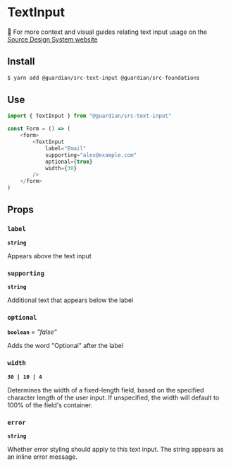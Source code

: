 # TextInput

📣 For more context and visual guides relating text input usage on the [Source Design System website](https://zeroheight.com/2a1e5182b/p/097455)

## Install

```sh
$ yarn add @guardian/src-text-input @guardian/src-foundations
```

## Use

```js
import { TextInput } from "@guardian/src-text-input"

const Form = () => (
    <form>
        <TextInput
            label="Email"
            supporting="alex@example.com"
            optional={true}
            width={30}
        />
    </form>
)
```

## Props

### `label`

**`string`**

Appears above the text input

### `supporting`

**`string`**

Additional text that appears below the label

### `optional`

**`boolean`** _= "false"_

Adds the word "Optional" after the label

### `width`

**`30 | 10 | 4`**

Determines the width of a fixed-length field, based on the specified character length of the user input. If unspecified,
the width will default to 100% of the field's container.

### `error`

**`string`**

Whether error styling should apply to this text input. The string appears as an inline error message.
